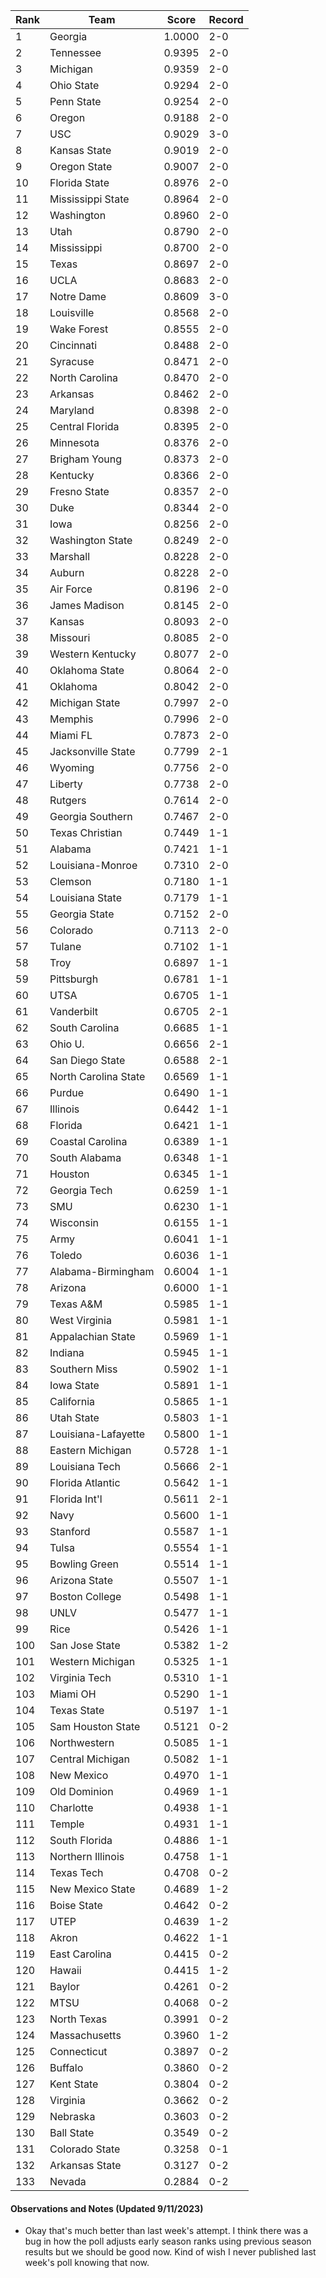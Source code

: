 Rank | Team | Score | Record
---|---|---|---
1 | Georgia | 1.0000 | 2-0
2 | Tennessee | 0.9395 | 2-0
3 | Michigan | 0.9359 | 2-0
4 | Ohio State | 0.9294 | 2-0
5 | Penn State | 0.9254 | 2-0
6 | Oregon | 0.9188 | 2-0
7 | USC | 0.9029 | 3-0
8 | Kansas State | 0.9019 | 2-0
9 | Oregon State | 0.9007 | 2-0
10 | Florida State | 0.8976 | 2-0
11 | Mississippi State | 0.8964 | 2-0
12 | Washington | 0.8960 | 2-0
13 | Utah | 0.8790 | 2-0
14 | Mississippi | 0.8700 | 2-0
15 | Texas | 0.8697 | 2-0
16 | UCLA | 0.8683 | 2-0
17 | Notre Dame | 0.8609 | 3-0
18 | Louisville | 0.8568 | 2-0
19 | Wake Forest | 0.8555 | 2-0
20 | Cincinnati | 0.8488 | 2-0
21 | Syracuse | 0.8471 | 2-0
22 | North Carolina | 0.8470 | 2-0
23 | Arkansas | 0.8462 | 2-0
24 | Maryland | 0.8398 | 2-0
25 | Central Florida | 0.8395 | 2-0
26 | Minnesota | 0.8376 | 2-0
27 | Brigham Young | 0.8373 | 2-0
28 | Kentucky | 0.8366 | 2-0
29 | Fresno State | 0.8357 | 2-0
30 | Duke | 0.8344 | 2-0
31 | Iowa | 0.8256 | 2-0
32 | Washington State | 0.8249 | 2-0
33 | Marshall | 0.8228 | 2-0
34 | Auburn | 0.8228 | 2-0
35 | Air Force | 0.8196 | 2-0
36 | James Madison | 0.8145 | 2-0
37 | Kansas | 0.8093 | 2-0
38 | Missouri | 0.8085 | 2-0
39 | Western Kentucky | 0.8077 | 2-0
40 | Oklahoma State | 0.8064 | 2-0
41 | Oklahoma | 0.8042 | 2-0
42 | Michigan State | 0.7997 | 2-0
43 | Memphis | 0.7996 | 2-0
44 | Miami FL | 0.7873 | 2-0
45 | Jacksonville State | 0.7799 | 2-1
46 | Wyoming | 0.7756 | 2-0
47 | Liberty | 0.7738 | 2-0
48 | Rutgers | 0.7614 | 2-0
49 | Georgia Southern | 0.7467 | 2-0
50 | Texas Christian | 0.7449 | 1-1
51 | Alabama | 0.7421 | 1-1
52 | Louisiana-Monroe | 0.7310 | 2-0
53 | Clemson | 0.7180 | 1-1
54 | Louisiana State | 0.7179 | 1-1
55 | Georgia State | 0.7152 | 2-0
56 | Colorado | 0.7113 | 2-0
57 | Tulane | 0.7102 | 1-1
58 | Troy | 0.6897 | 1-1
59 | Pittsburgh | 0.6781 | 1-1
60 | UTSA | 0.6705 | 1-1
61 | Vanderbilt | 0.6705 | 2-1
62 | South Carolina | 0.6685 | 1-1
63 | Ohio U. | 0.6656 | 2-1
64 | San Diego State | 0.6588 | 2-1
65 | North Carolina State | 0.6569 | 1-1
66 | Purdue | 0.6490 | 1-1
67 | Illinois | 0.6442 | 1-1
68 | Florida | 0.6421 | 1-1
69 | Coastal Carolina | 0.6389 | 1-1
70 | South Alabama | 0.6348 | 1-1
71 | Houston | 0.6345 | 1-1
72 | Georgia Tech | 0.6259 | 1-1
73 | SMU | 0.6230 | 1-1
74 | Wisconsin | 0.6155 | 1-1
75 | Army | 0.6041 | 1-1
76 | Toledo | 0.6036 | 1-1
77 | Alabama-Birmingham | 0.6004 | 1-1
78 | Arizona | 0.6000 | 1-1
79 | Texas A&M | 0.5985 | 1-1
80 | West Virginia | 0.5981 | 1-1
81 | Appalachian State | 0.5969 | 1-1
82 | Indiana | 0.5945 | 1-1
83 | Southern Miss | 0.5902 | 1-1
84 | Iowa State | 0.5891 | 1-1
85 | California | 0.5865 | 1-1
86 | Utah State | 0.5803 | 1-1
87 | Louisiana-Lafayette | 0.5800 | 1-1
88 | Eastern Michigan | 0.5728 | 1-1
89 | Louisiana Tech | 0.5666 | 2-1
90 | Florida Atlantic | 0.5642 | 1-1
91 | Florida Int'l | 0.5611 | 2-1
92 | Navy | 0.5600 | 1-1
93 | Stanford | 0.5587 | 1-1
94 | Tulsa | 0.5554 | 1-1
95 | Bowling Green | 0.5514 | 1-1
96 | Arizona State | 0.5507 | 1-1
97 | Boston College | 0.5498 | 1-1
98 | UNLV | 0.5477 | 1-1
99 | Rice | 0.5426 | 1-1
100 | San Jose State | 0.5382 | 1-2
101 | Western Michigan | 0.5325 | 1-1
102 | Virginia Tech | 0.5310 | 1-1
103 | Miami OH | 0.5290 | 1-1
104 | Texas State | 0.5197 | 1-1
105 | Sam Houston State | 0.5121 | 0-2
106 | Northwestern | 0.5085 | 1-1
107 | Central Michigan | 0.5082 | 1-1
108 | New Mexico | 0.4970 | 1-1
109 | Old Dominion | 0.4969 | 1-1
110 | Charlotte | 0.4938 | 1-1
111 | Temple | 0.4931 | 1-1
112 | South Florida | 0.4886 | 1-1
113 | Northern Illinois | 0.4758 | 1-1
114 | Texas Tech | 0.4708 | 0-2
115 | New Mexico State | 0.4689 | 1-2
116 | Boise State | 0.4642 | 0-2
117 | UTEP | 0.4639 | 1-2
118 | Akron | 0.4622 | 1-1
119 | East Carolina | 0.4415 | 0-2
120 | Hawaii | 0.4415 | 1-2
121 | Baylor | 0.4261 | 0-2
122 | MTSU | 0.4068 | 0-2
123 | North Texas | 0.3991 | 0-2
124 | Massachusetts | 0.3960 | 1-2
125 | Connecticut | 0.3897 | 0-2
126 | Buffalo | 0.3860 | 0-2
127 | Kent State | 0.3804 | 0-2
128 | Virginia | 0.3662 | 0-2
129 | Nebraska | 0.3603 | 0-2
130 | Ball State | 0.3549 | 0-2
131 | Colorado State | 0.3258 | 0-1
132 | Arkansas State | 0.3127 | 0-2
133 | Nevada | 0.2884 | 0-2

#### Observations and Notes (Updated 9/11/2023)

* Okay that's much better than last week's attempt. I think there was a bug in how the poll adjusts early season ranks using previous season results but we should be good now. Kind of wish I never published last week's poll knowing that now.